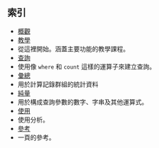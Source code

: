 
## 索引

- [概觀](../articles/application-insights/app-insights-analytics.md)
- [教學](../articles/application-insights/app-insights-analytics-tour.md)
 - 從這裡開始。涵蓋主要功能的教學課程。
- [查詢](../articles/application-insights/app-insights-analytics-reference.md#queries)
 - 使用像 `where` 和 `count` 這樣的運算子來建立查詢。
- [彙總](../articles/application-insights/app-insights-analytics-reference.md#aggregations)
 - 用於計算記錄群組的統計資料
- [純量](../articles/application-insights/app-insights-analytics-reference.md#scalars)
 - 用於構成查詢參數的數字、字串及其他運算式。
- [使用](../articles/application-insights/app-insights-analytics-using.md)
 - 使用分析。
- [參考](../articles/application-insights/app-insights-analytics-reference.md)
 - 一頁的參考。

<!---HONumber=AcomDC_0427_2016-->